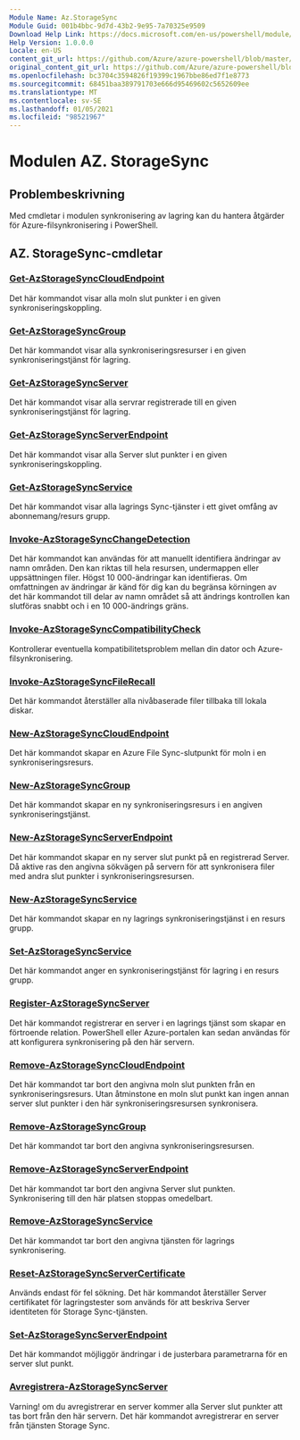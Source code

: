 ```yaml
---
Module Name: Az.StorageSync
Module Guid: 001b4bbc-9d7d-43b2-9e95-7a70325e9509
Download Help Link: https://docs.microsoft.com/en-us/powershell/module/az.storagesync
Help Version: 1.0.0.0
Locale: en-US
content_git_url: https://github.com/Azure/azure-powershell/blob/master/src/StorageSync/StorageSync/help/Az.StorageSync.md
original_content_git_url: https://github.com/Azure/azure-powershell/blob/master/src/StorageSync/StorageSync/help/Az.StorageSync.md
ms.openlocfilehash: bc3704c3594826f19399c1967bbe86ed7f1e8773
ms.sourcegitcommit: 68451baa389791703e666d95469602c5652609ee
ms.translationtype: MT
ms.contentlocale: sv-SE
ms.lasthandoff: 01/05/2021
ms.locfileid: "98521967"
---
```

# Modulen AZ. StorageSync
## Problembeskrivning
Med cmdletar i modulen synkronisering av lagring kan du hantera åtgärder för Azure-filsynkronisering i PowerShell.

## AZ. StorageSync-cmdletar
### [Get-AzStorageSyncCloudEndpoint](Get-AzStorageSyncCloudEndpoint.md)
Det här kommandot visar alla moln slut punkter i en given synkroniseringskoppling.

### [Get-AzStorageSyncGroup](Get-AzStorageSyncGroup.md)
Det här kommandot visar alla synkroniseringsresurser i en given synkroniseringstjänst för lagring.

### [Get-AzStorageSyncServer](Get-AzStorageSyncServer.md)
Det här kommandot visar alla servrar registrerade till en given synkroniseringstjänst för lagring.

### [Get-AzStorageSyncServerEndpoint](Get-AzStorageSyncServerEndpoint.md)
Det här kommandot visar alla Server slut punkter i en given synkroniseringskoppling.

### [Get-AzStorageSyncService](Get-AzStorageSyncService.md)
Det här kommandot visar alla lagrings Sync-tjänster i ett givet omfång av abonnemang/resurs grupp.

### [Invoke-AzStorageSyncChangeDetection](Invoke-AzStorageSyncChangeDetection.md)
Det här kommandot kan användas för att manuellt identifiera ändringar av namn områden. Den kan riktas till hela resursen, undermappen eller uppsättningen filer. Högst 10 000-ändringar kan identifieras. Om omfattningen av ändringar är känd för dig kan du begränsa körningen av det här kommandot till delar av namn området så att ändrings kontrollen kan slutföras snabbt och i en 10 000-ändrings gräns.

### [Invoke-AzStorageSyncCompatibilityCheck](Invoke-AzStorageSyncCompatibilityCheck.md)
Kontrollerar eventuella kompatibilitetsproblem mellan din dator och Azure-filsynkronisering.

### [Invoke-AzStorageSyncFileRecall](Invoke-AzStorageSyncFileRecall.md)
Det här kommandot återställer alla nivåbaserade filer tillbaka till lokala diskar.

### [New-AzStorageSyncCloudEndpoint](New-AzStorageSyncCloudEndpoint.md)
Det här kommandot skapar en Azure File Sync-slutpunkt för moln i en synkroniseringsresurs.

### [New-AzStorageSyncGroup](New-AzStorageSyncGroup.md)
Det här kommandot skapar en ny synkroniseringsresurs i en angiven synkroniseringstjänst.

### [New-AzStorageSyncServerEndpoint](New-AzStorageSyncServerEndpoint.md)
Det här kommandot skapar en ny server slut punkt på en registrerad Server. Då aktive ras den angivna sökvägen på servern för att synkronisera filer med andra slut punkter i synkroniseringsresursen.

### [New-AzStorageSyncService](New-AzStorageSyncService.md)
Det här kommandot skapar en ny lagrings synkroniseringstjänst i en resurs grupp.

### [Set-AzStorageSyncService](New-AzStorageSyncService.md)
Det här kommandot anger en synkroniseringstjänst för lagring i en resurs grupp.

### [Register-AzStorageSyncServer](Register-AzStorageSyncServer.md)
Det här kommandot registrerar en server i en lagrings tjänst som skapar en förtroende relation. PowerShell eller Azure-portalen kan sedan användas för att konfigurera synkronisering på den här servern.

### [Remove-AzStorageSyncCloudEndpoint](Remove-AzStorageSyncCloudEndpoint.md)
Det här kommandot tar bort den angivna moln slut punkten från en synkroniseringsresurs. Utan åtminstone en moln slut punkt kan ingen annan server slut punkter i den här synkroniseringsresursen synkronisera.

### [Remove-AzStorageSyncGroup](Remove-AzStorageSyncGroup.md)
Det här kommandot tar bort den angivna synkroniseringsresursen.

### [Remove-AzStorageSyncServerEndpoint](Remove-AzStorageSyncServerEndpoint.md)
Det här kommandot tar bort den angivna Server slut punkten. Synkronisering till den här platsen stoppas omedelbart.

### [Remove-AzStorageSyncService](Remove-AzStorageSyncService.md)
Det här kommandot tar bort den angivna tjänsten för lagrings synkronisering.

### [Reset-AzStorageSyncServerCertificate](Reset-AzStorageSyncServerCertificate.md)
Används endast för fel sökning. Det här kommandot återställer Server certifikatet för lagringstester som används för att beskriva Server identiteten för Storage Sync-tjänsten.

### [Set-AzStorageSyncServerEndpoint](Set-AzStorageSyncServerEndpoint.md)
Det här kommandot möjliggör ändringar i de justerbara parametrarna för en server slut punkt.

### [Avregistrera-AzStorageSyncServer](Unregister-AzStorageSyncServer.md)
Varning! om du avregistrerar en server kommer alla Server slut punkter att tas bort från den här servern. Det här kommandot avregistrerar en server från tjänsten Storage Sync.

